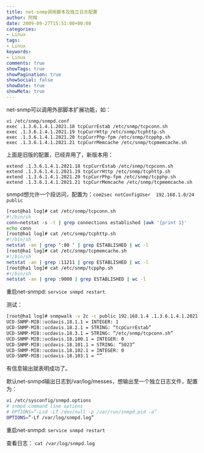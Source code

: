 ```yaml
---
title: net-snmp调用脚本及独立日志配置
author: 阿辉
date: 2009-09-27T15:51:00+00:00
categories:
- Linux
tags:
- Linux
keywords:
- Linux
comments: true
showTags: true
showPagination: true
showSocial: false
showDate: true
showMeta: true
---
```

net-snmp可以调用外部脚本扩展功能，如：
```
vi /etc/snmp/snmpd.conf  
exec .1.3.6.1.4.1.2021.18 tcpCurrEstab /etc/snmp/tcpconn.sh  
exec .1.3.6.1.4.1.2021.19 tcpCurrHttp /etc/snmp/tcphttp.sh  
exec .1.3.6.1.4.1.2021.20 tcpCurrPhp-fpm /etc/snmp/tcpphp.sh  
exec .1.3.6.1.4.1.2021.21 tcpCurrMemcache /etc/snmp/tcpmemcache.sh
```

上面是旧版的配置，已经弃用了，新版本用： 
``` 
extend .1.3.6.1.4.1.2021.18 tcpCurrEstab /etc/snmp/tcpconn.sh  
extend .1.3.6.1.4.1.2021.19 tcpCurrHttp /etc/snmp/tcphttp.sh  
extend .1.3.6.1.4.1.2021.20 tcpCurrPhp-fpm /etc/snmp/tcpphp.sh  
extend .1.3.6.1.4.1.2021.21 tcpCurrMemcache /etc/snmp/tcpmemcache.sh
```

<!--more-->
snmpd想允许一个段访问，配置为：`com2sec notConfigUser  192.168.1.0/24       public`

```bash
[root@ha1 log]# cat /etc/snmp/tcpconn.sh
#!/bin/sh
conn=netstat -s -t | grep connections established |awk '{print 1}'
echo conn
[root@ha1 log]# cat /etc/snmp/tcphttp.sh
#!/bin/sh
netstat -an | grep ‘:80 ‘ | grep ESTABLISHED | wc -l
[root@ha1 log]# cat /etc/snmp/tcpmemcache.sh
#!/bin/sh
netstat -an | grep :11211 | grep ESTABLISHED | wc -l
[root@ha1 log]# cat /etc/snmp/tcpphp.sh
#!/bin/sh
netstat -an | grep :9000 | grep ESTABLISHED | wc -l
```

重启net-snmpd:
`service snmpd restart`

测试：
```bash
[root@ha1 log]# snmpwalk -v 2c -c public 192.168.1.4 .1.3.6.1.4.1.2021.18
UCD-SNMP-MIB::ucdavis.18.1.1 = INTEGER: 1
UCD-SNMP-MIB::ucdavis.18.2.1 = STRING: “tcpCurrEstab”
UCD-SNMP-MIB::ucdavis.18.3.1 = STRING: “/etc/snmp/tcpconn.sh”
UCD-SNMP-MIB::ucdavis.18.100.1 = INTEGER: 0
UCD-SNMP-MIB::ucdavis.18.101.1 = STRING: “5023”
UCD-SNMP-MIB::ucdavis.18.102.1 = INTEGER: 0
UCD-SNMP-MIB::ucdavis.18.103.1 = “”
```
有信息输出就表明成功了。

默认net-snmpd输出日志到/var/log/messes，想输出至一个独立日志文件，配置为：
```bash
vi /etc/sysconfig/snmpd.options
# snmpd command line options
# OPTIONS=”-Lsd -Lf /dev/null -p /var/run/snmpd.pid -a”
OPTIONS=”-Lf /var/log/snmpd.log”
```
重启net-snmpd:
`service snmpd restart`

查看日志：
`cat /var/log/snmpd.log`